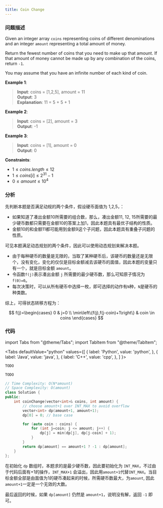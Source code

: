 ```yaml
---
title: Coin Change
---
```


### 问题描述

Given an integer array `coins` representing coins of different denominations and an integer `amount` representing a total amount of money.

Return the fewest number of coins that you need to make up that amount. If that amount of money cannot be made up by any combination of the coins, return `-1`.

You may assume that you have an infinite number of each kind of coin.

**Example 1**:

> **Input**: coins = [1,2,5], amount = 11  
> **Output**: 3  
> **Explanation**: 11 = 5 + 5 + 1

**Example 2**:

> **Input**: coins = [2], amount = 3  
> **Output**: -1

**Example 3**:

> **Input**: coins = [1], amount = 0  
> **Output**: 0

**Constraints**:

* $1 \leq coins.length \leq 12$
* $1 \leq coins[i] \leq 2^{31} - 1$
* $0 \leq amount \leq 10^4$

### 分析

先判断本题是否满足动规的两个条件，假设硬币面值为 1,2,5，：

* 如果知道了凑出金额10所需要的组合数，那么，凑出金额11, 12, 15所需要的最少硬币数都只需要在金额10的答案上加1，因此本题具有最优子结构的性质。
* 金额10的和金额11都可能用到金额9这个子问题，因此本题具有重叠子问题的性质。

可见本题满足动态规划的两个条件，因此可以使用动态规划来解决本题。

* 由于每种硬币的数量是无限的，当取了某种硬币后，该硬币的数量还是无限个，没有变化，变化的仅仅是目标金额减去该硬币的面值，因此本题的变量只有一个，就是目标金额 `amount`。
* 令函数`f(j)`表示凑出金额 `j` 所需要的最少硬币数，那么可知原子情况为 `f(0)=0`。
* 每次决策时，可以从所有硬币中选择一枚，即可选择的动作有`N`种，`N`是硬币的种类数。

综上，可得状态转移方程为：

$$
f(j)=\begin{cases}
0 & j=0 \\
\min\left\{f(j),f(j-coin)+1\right\} & coin \in coins
\end{cases}
$$

### 代码

import Tabs from "@theme/Tabs";
import TabItem from "@theme/TabItem";

<Tabs
defaultValue="python"
values={[
{ label: 'Python', value: 'python', },
{ label: 'Java', value: 'java', },
{ label: 'C++', value: 'cpp', },
]
}>
<TabItem value="python">

```python
TODO
```

</TabItem>
<TabItem value="java">

```java
TODO
```

</TabItem>
<TabItem value="cpp">

```cpp
// Time Complexity: O(N*amount)
// Space Complexity: O(amount)
class Solution {
public:
    int coinChange(vector<int>& coins, int amount) {
        // choose amount+1 over INT_MAX to avoid overflow
        vector<int> dp(amount+1, amount+1);
        dp[0] = 0; // base case

        for (auto coin : coins) {
            for (int j=coin; j <= amount; j++) {
                dp[j] = min(dp[j], dp[j-coin] + 1);
            }
        }
        return dp[amount] == amount+1 ? -1 : dp[amount];
    }
};
```

</TabItem>
</Tabs>

在初始化 `dp` 数组时，本题求的是最少硬币数，因此要初始化为 `INT_MAX`，不过由于代码后面有+1的操作，`INT_MAX+1` 会溢出，因此用`amount+1`代替`INT_MAX`。当目标金额全部是由面值为1的硬币凑起来的时候，所需硬币数最大，为`amount`, 因此`amount+1`一定是一个无效的大数。

最后返回的时候，如果 `dp[amount]` 仍然是 `amount+1`，说明没有解，返回 `-1` 即可。
